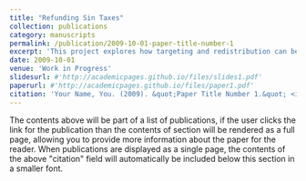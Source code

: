 ```yaml
---
title: "Refunding Sin Taxes"
collection: publications
category: manuscripts
permalink: /publication/2009-10-01-paper-title-number-1
excerpt: 'This project explores how targeting and redistribution can be improved by (partially) refunding sin taxes.'
date: 2009-10-01
venue: 'Work in Progress'
slidesurl: #'http://academicpages.github.io/files/slides1.pdf'
paperurl: #'http://academicpages.github.io/files/paper1.pdf'
citation: 'Your Name, You. (2009). &quot;Paper Title Number 1.&quot; <i>Journal 1</i>. 1(1).'
---
```


The contents above will be part of a list of publications, if the user clicks the link for the publication than the contents of section will be rendered as a full page, allowing you to provide more information about the paper for the reader. When publications are displayed as a single page, the contents of the above "citation" field will automatically be included below this section in a smaller font.
